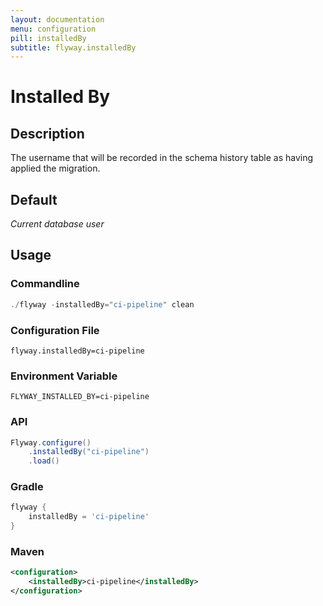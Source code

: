 ```yaml
---
layout: documentation
menu: configuration
pill: installedBy
subtitle: flyway.installedBy
---
```


# Installed By

## Description
The username that will be recorded in the schema history table as having applied the migration.

## Default
<i>Current database user</i>

## Usage

### Commandline
```powershell
./flyway -installedBy="ci-pipeline" clean
```

### Configuration File
```properties
flyway.installedBy=ci-pipeline
```

### Environment Variable
```properties
FLYWAY_INSTALLED_BY=ci-pipeline
```

### API
```java
Flyway.configure()
    .installedBy("ci-pipeline")
    .load()
```

### Gradle
```groovy
flyway {
    installedBy = 'ci-pipeline'
}
```

### Maven
```xml
<configuration>
    <installedBy>ci-pipeline</installedBy>
</configuration>
```